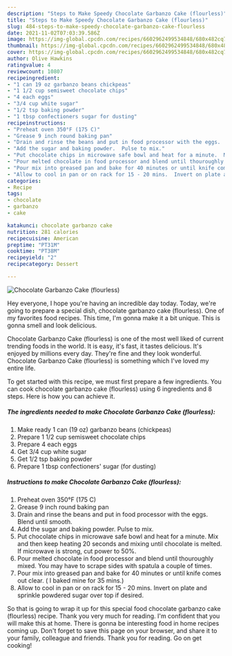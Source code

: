 ```yaml
---
description: "Steps to Make Speedy Chocolate Garbanzo Cake (flourless)"
title: "Steps to Make Speedy Chocolate Garbanzo Cake (flourless)"
slug: 484-steps-to-make-speedy-chocolate-garbanzo-cake-flourless
date: 2021-11-02T07:03:39.586Z
image: https://img-global.cpcdn.com/recipes/6602962499534848/680x482cq70/chocolate-garbanzo-cake-flourless-recipe-main-photo.jpg
thumbnail: https://img-global.cpcdn.com/recipes/6602962499534848/680x482cq70/chocolate-garbanzo-cake-flourless-recipe-main-photo.jpg
cover: https://img-global.cpcdn.com/recipes/6602962499534848/680x482cq70/chocolate-garbanzo-cake-flourless-recipe-main-photo.jpg
author: Olive Hawkins
ratingvalue: 4
reviewcount: 10807
recipeingredient:
- "1 can 19 oz garbanzo beans chickpeas"
- "1 1/2 cup semisweet chocolate chips"
- "4 each eggs"
- "3/4 cup white sugar"
- "1/2 tsp baking powder"
- "1 tbsp confectioners sugar for dusting"
recipeinstructions:
- "Preheat oven 350°F (175 C)"
- "Grease 9 inch round baking pan"
- "Drain and rinse the beans and put in food processor with the eggs.  Blend until smooth."
- "Add the sugar and baking powder.  Pulse to mix."
- "Put chocolate chips in microwave safe bowl and heat for a minute.  Mix and then keep heating 20 seconds and mixing until chocolate is melted.  If microwave is strong, cut power to 50%."
- "Pour melted chocolate in food processor and blend until thouroughly mixed.  You may have to scrape sides with spatula a couple of times."
- "Pour mix into greased pan and bake for 40 minutes or until knife comes out clear.  ( I baked mine for 35 mins.)"
- "Allow to cool in pan or on rack for 15 - 20 mins.  Invert on plate and sprinkle powdered sugar over top if desired."
categories:
- Recipe
tags:
- chocolate
- garbanzo
- cake

katakunci: chocolate garbanzo cake 
nutrition: 281 calories
recipecuisine: American
preptime: "PT31M"
cooktime: "PT38M"
recipeyield: "2"
recipecategory: Dessert

---
```



![Chocolate Garbanzo Cake (flourless)](https://img-global.cpcdn.com/recipes/6602962499534848/680x482cq70/chocolate-garbanzo-cake-flourless-recipe-main-photo.jpg)

Hey everyone, I hope you're having an incredible day today. Today, we're going to prepare a special dish, chocolate garbanzo cake (flourless). One of my favorites food recipes. This time, I'm gonna make it a bit unique. This is gonna smell and look delicious.

Chocolate Garbanzo Cake (flourless) is one of the most well liked of current trending foods in the world. It is easy, it's fast, it tastes delicious. It's enjoyed by millions every day. They're fine and they look wonderful. Chocolate Garbanzo Cake (flourless) is something which I've loved my entire life.




To get started with this recipe, we must first prepare a few ingredients. You can cook chocolate garbanzo cake (flourless) using 6 ingredients and 8 steps. Here is how you can achieve it.

<!--inarticleads1-->

##### The ingredients needed to make Chocolate Garbanzo Cake (flourless):

1. Make ready 1 can (19 oz) garbanzo beans (chickpeas)
1. Prepare 1 1/2 cup semisweet chocolate chips
1. Prepare 4 each eggs
1. Get 3/4 cup white sugar
1. Get 1/2 tsp baking powder
1. Prepare 1 tbsp confectioners&#39; sugar (for dusting)




<!--inarticleads2-->

##### Instructions to make Chocolate Garbanzo Cake (flourless):

1. Preheat oven 350°F (175 C)
1. Grease 9 inch round baking pan
1. Drain and rinse the beans and put in food processor with the eggs.  Blend until smooth.
1. Add the sugar and baking powder.  Pulse to mix.
1. Put chocolate chips in microwave safe bowl and heat for a minute.  Mix and then keep heating 20 seconds and mixing until chocolate is melted.  If microwave is strong, cut power to 50%.
1. Pour melted chocolate in food processor and blend until thouroughly mixed.  You may have to scrape sides with spatula a couple of times.
1. Pour mix into greased pan and bake for 40 minutes or until knife comes out clear.  ( I baked mine for 35 mins.)
1. Allow to cool in pan or on rack for 15 - 20 mins.  Invert on plate and sprinkle powdered sugar over top if desired.




So that is going to wrap it up for this special food chocolate garbanzo cake (flourless) recipe. Thank you very much for reading. I'm confident that you will make this at home. There is gonna be interesting food in home recipes coming up. Don't forget to save this page on your browser, and share it to your family, colleague and friends. Thank you for reading. Go on get cooking!
